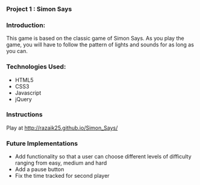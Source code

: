
### Project 1 : Simon Says

### Introduction:

This game is based on the classic game of Simon Says.
As you play the game, you will have to follow the pattern of lights and sounds for as long as you can.

### Technologies Used:

* HTML5
* CSS3
* Javascript
* jQuery

### Instructions

Play at http://razaik25.github.io/Simon_Says/

### Future Implementations

- Add functionality so that a user can choose different levels of difficulty ranging from easy, medium and hard
- Add a pause button
- Fix the time tracked for second player
